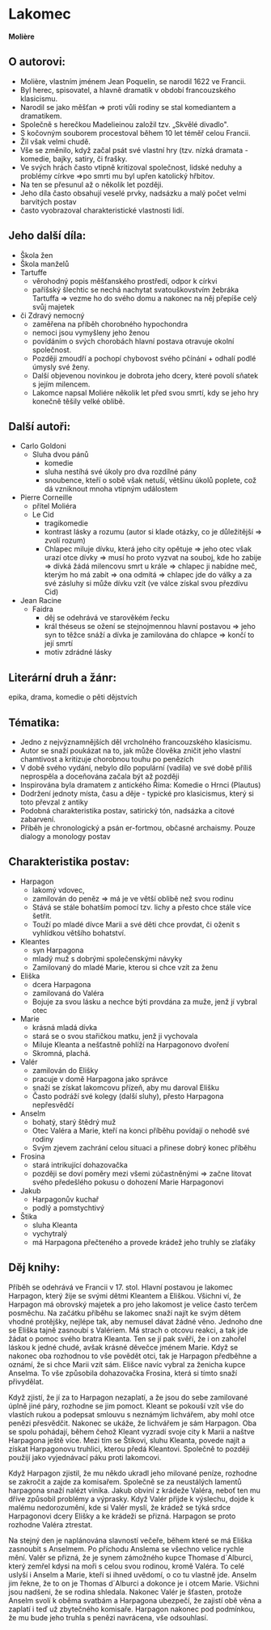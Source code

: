 # Lakomec
**Molière**

## O autorovi: 
- Molière, vlastním jménem Jean Poquelin, se narodil 1622 ve Francii. 
- Byl herec, spisovatel, a hlavně dramatik v období francouzského klasicismu.
- Narodil se jako měšťan => proti vůli rodiny se stal komediantem a dramatikem.
- Společně s herečkou Madelieinou založil tzv. „Skvělé divadlo". 
- S kočovným souborem procestoval během 10 let téměř celou Francii. 
- Žil však velmi chudě. 
- Vše se změnilo, když začal psát své vlastní hry (tzv. nízká dramata - komedie, bajky, satiry, či frašky. 
- Ve svých hrách často vtipně kritizoval společnost, lidské neduhy a problémy církve =>po smrti mu byl upřen katolický hřbitov.
- Na ten se přesunul až o několik let později. 
- Jeho díla často obsahují veselé prvky, nadsázku a malý počet velmi barvitých postav
- často vyobrazoval charakteristické vlastnosti lidí.

## Jeho další díla:
- Škola žen
- Škola manželů
- Tartuffe
	- věrohodný popis měšťanského prostředí, odpor k církvi
	- paříšský šlechtic se nechá nachytat svatouškovstvím žebráka Tartuffa => vezme ho do svého domu a nakonec na něj přepíše celý svůj majetek
- či Zdravý nemocný
	- zaměřena na příběh chorobného hypochondra
	- nemoci jsou vymyšleny jeho ženou 
	- povídáním o svých chorobách hlavní postava otravuje okolní společnost. 
	- Později zmoudří a pochopí chybovost svého pčínání + odhalí podlé úmysly své ženy. 
	- Další objevenou novinkou je dobrota jeho dcery, které povolí sňatek s jejím milencem. 
	- Lakomce napsal Moliére několik let před svou smrtí, kdy se jeho hry konečně těšily velké oblibě.

## Další autoři: 
- Carlo Goldoni 
	- Sluha dvou pánů 
		- komedie
		- sluha nestíhá své úkoly pro dva rozdílné pány
		- snoubence, kteří o sobě však netuší, většinu úkolů poplete, což dá vzniknout mnoha vtipným událostem
- Pierre Corneille
	- přítel Moliéra
	- Le Cid
		- tragikomedie 
		- kontrast lásky a rozumu (autor si klade otázky, co je důležitější => zvolí rozum)
		- Chlapec miluje dívku, která jeho city opětuje => jeho otec však urazí otce dívky => musí ho proto vyzvat na souboj, kde ho zabije => dívká žádá milencovu smrt u krále => chlapec ji nabídne meč, kterým ho má zabít => ona odmítá => chlapec jde do války a za své zásluhy si může dívku vzít (ve válce získal svou přezdívu Cid)
- Jean Racine 
	- Faidra
		- děj se odehrává ve starověkém řecku
		- král théseus se ožení se stejnojmennou hlavní postavou => jeho syn to těžce snáží a dívka je zamilována do chlapce => končí to její smrtí
		- motiv zdrádné lásky 

## Literární druh a žánr:
epika, drama, komedie o pěti dějstvích

## Tématika:
- Jedno z nejvýznamnějších děl vrcholného francouzského klasicismu.
- Autor se snaží poukázat na to, jak může člověka zničit jeho vlastní chamtivost a kritizuje chorobnou touhu po penězích
- V době svého vydání, nebylo dílo populární (vadila) ve své době příliš neprospěla a doceňována začala být až později
- Inspirována byla dramatem z antického Říma: Komedie o Hrnci (Plautus)
- Dodržení jednoty místa, času a děje - typické pro klasicismus, který si toto převzal z antiky
- Podobná charakteristika postav, satirický tón, nadsázka a citové zabarvení. 
- Příběh je chronologický a psán er-fortmou, občasné archaismy. Pouze dialogy a monology postav

## Charakteristika postav:
- Harpagon
	- lakomý vdovec, 
	- zamilován do peněz => má je ve větší oblibě než svou rodinu
	- Stává se stále bohatším pomocí tzv. lichy a přesto chce stále více šetřit.
	- Touží po mladé dívce Marii a své děti chce provdat, či oženit s vyhlídkou většího bohatství.
- Kleantes
	- syn Harpagona
	- mladý muž s dobrými společenskými návyky
	- Zamilovaný do mladé Marie, kterou si chce vzít za ženu
- Eliška 
	- dcera Harpagona
	- zamilovaná do Valéra
	- Bojuje za svou lásku a nechce býti provdána za muže, jenž jí vybral otec
- Marie
	- krásná mladá dívka
	- stará se o svou stařičkou matku, jenž ji vychovala
	- Miluje Kleanta a nešťastně pohlíží na Harpagonovo dvoření
	- Skromná, plachá.
- Valér
	- zamilován do Elišky
	- pracuje v domě Harpagona jako správce
	- snaží se získat lakomcovu přízeň, aby mu daroval Elišku
	- Často podráží své kolegy (další sluhy), přesto Harpagona nepřesvědčí
- Anselm
	- bohatý, starý štědrý muž
	- Otec Valéra a Marie, kteří na konci příběhu povídají o nehodě své rodiny
	- Svým zjevem zachrání celou situaci a přinese dobrý konec příběhu
- Frosina
	- stará intrikující dohazovačka
	- později se doví poměry mezi všemi zúčastněnými => začne litovat svého předešlého pokusu o dohození Marie Harpagonovi
- Jakub
	- Harpagonův kuchař
	- podlý a pomstychtivý
- Štika
	- sluha Kleanta
	- vychytralý
	- má Harpagona přečteného a provede krádež jeho truhly se zlaťáky

## Děj knihy: 
Příběh se odehrává ve Francii v 17. stol. Hlavní postavou je lakomec Harpagon, který žije se svými dětmi Kleantem a Eliškou. Všichni ví, že Harpagon má obrovský majetek a pro jeho lakomost je velice často terčem posměchu. Na začátku příběhu se lakomec snaží najít ke svým dětem vhodné protějšky, nejlépe tak, aby nemusel dávat žádné věno. Jednoho dne se Eliška tajně zasnoubí s Valériem. Má strach o otcovu reakci, a tak jde žádat o pomoc svého bratra Kleanta. Ten se jí pak svěří, že i on zahořel láskou k jedné chudé, avšak krásné děvečce jménem Marie. Když se nakonec oba rozhodnou to vše povědět otci, tak je Harpagon předběhne a oznámí, že si chce Marii vzít sám. Elišce navíc vybral za ženicha kupce Anselma. To vše způsobila dohazovačka Frosina, která si tímto snaží přivydělat.

Když zjistí, že jí za to Harpagon nezaplatí, a že jsou do sebe zamilované úplně jiné páry, rozhodne se jim pomoct. Kleant se pokouší vzít vše do vlastích rukou a podepsat smlouvu s neznámým lichvářem, aby mohl otce penězi přesvědčit. Nakonec se ukáže, že lichvářem je sám Harpagon. Oba se spolu pohádají, během čehož Kleant vyzradí svoje city k Marii a naštve Harpagona ještě více. Mezi tím se Štikovi, sluhu Kleanta, povede najít a získat Harpagonovu truhlici, kterou předá Kleantovi. Společně to později použijí jako vyjednávací páku proti lakomcovi.

Když Harpagon zjistil, že mu někdo ukradl jeho milované peníze, rozhodne se zakročit a zajde za komisařem. Společně se za neustálých lamentů harpagona snaží nalézt viníka. Jakub obviní z krádeže Valéra, neboť ten mu dříve způsobil problémy a výprasky. Když Valér přijde k výslechu, dojde k malému nedorozumění, kde si Valér myslí, že krádež se týká srdce Harpagonovi dcery Elišky a ke krádeži se přizná. Harpagon se proto rozhodne Valéra ztrestat.

Na stejný den je naplánována slavností večeře, během které se má Eliška zasnoubit s Anselmem. Po příchodu Anslema se všechno velice rychle mění. Valér se přizná, že je synem zámožného kupce Thomase d´Alburci, který zemřel kdysi na moři s celou svou rodinou, kromě Valéra. To celé uslyší i Anselm a Marie, kteří si ihned uvědomí, o co tu vlastně jde. Anselm jim řekne, že to on je Thomas d´Alburci a dokonce je i otcem Marie. Všichni jsou nadšeni, že se rodina shledala. Nakonec Valér je šťasten, protože Anselm svolí k oběma svatbám a Harpagona ubezpečí, že zajistí obě věna a zaplatí i teď už zbytečného komisaře.
Harpagon nakonec pod podmínkou, že mu bude jeho truhla s penězi navrácena, vše odsouhlasí.